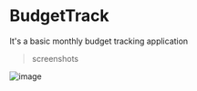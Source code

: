 # BudgetTrack
It's a basic monthly budget tracking application

> screenshots

![image](https://user-images.githubusercontent.com/52199294/76124322-6e103f80-6020-11ea-82d2-dab3818732bd.png)
